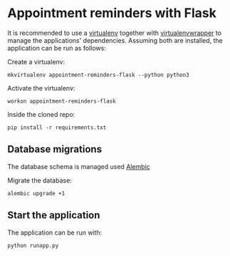 # Appointment reminders with Flask

It is recommended to use a [virtualenv](https://virtualenv.pypa.io/en/latest/)
together with
[virtualenvwrapper](https://virtualenvwrapper.readthedocs.org/en/latest/) to
manage the applications' dependencies. Assuming both are installed, the
application can be run as follows:

Create a virtualenv:

```
mkvirtualenv appointment-reminders-flask --python python3
```

Activate the virtualenv:

```
workon appointment-reminders-flask
```

Inside the cloned repo:

```
pip install -r requirements.txt
```

## Database migrations

The database schema is managed used [Alembic](https://github.com/zzzeek/alembic)

Migrate the database:

```
alembic upgrade +1
```

## Start the application

The application can be run with:

```
python runapp.py
```
